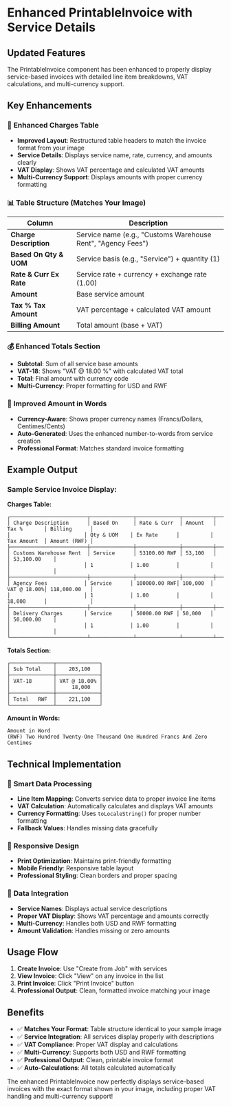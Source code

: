 # Enhanced PrintableInvoice with Service Details

## Updated Features

The PrintableInvoice component has been enhanced to properly display service-based invoices with detailed line item breakdowns, VAT calculations, and multi-currency support.

## Key Enhancements

### 🧾 **Enhanced Charges Table**

- **Improved Layout**: Restructured table headers to match the invoice format from your image
- **Service Details**: Displays service name, rate, currency, and amounts clearly
- **VAT Display**: Shows VAT percentage and calculated VAT amounts
- **Multi-Currency Support**: Displays amounts with proper currency formatting

### 📊 **Table Structure (Matches Your Image)**

| Column                  | Description                                                  |
| ----------------------- | ------------------------------------------------------------ |
| **Charge Description**  | Service name (e.g., "Customs Warehouse Rent", "Agency Fees") |
| **Based On Qty & UOM**  | Service basis (e.g., "Service") + quantity (1)               |
| **Rate & Curr Ex Rate** | Service rate + currency + exchange rate (1.00)               |
| **Amount**              | Base service amount                                          |
| **Tax % Tax Amount**    | VAT percentage + calculated VAT amount                       |
| **Billing Amount**      | Total amount (base + VAT)                                    |

### 💰 **Enhanced Totals Section**

- **Subtotal**: Sum of all service base amounts
- **VAT-18**: Shows "VAT @ 18.00 %" with calculated VAT total
- **Total**: Final amount with currency code
- **Multi-Currency**: Proper formatting for USD and RWF

### 📝 **Improved Amount in Words**

- **Currency-Aware**: Shows proper currency names (Francs/Dollars, Centimes/Cents)
- **Auto-Generated**: Uses the enhanced number-to-words from service creation
- **Professional Format**: Matches standard invoice formatting

## Example Output

### Sample Service Invoice Display:

**Charges Table:**

```
┌─────────────────────────┬──────────────┬──────────────┬──────────┬─────────────┬──────────────┐
│ Charge Description      │ Based On     │ Rate & Curr  │ Amount   │ Tax %       │ Billing      │
│                        │ Qty & UOM    │ Ex Rate      │          │ Tax Amount  │ Amount (RWF) │
├─────────────────────────┼──────────────┼──────────────┼──────────┼─────────────┼──────────────┤
│ Customs Warehouse Rent  │ Service      │ 53100.00 RWF │ 53,100   │             │ 53,100.00    │
│                        │ 1            │ 1.00         │          │             │              │
├─────────────────────────┼──────────────┼──────────────┼──────────┼─────────────┼──────────────┤
│ Agency Fees            │ Service      │ 100000.00 RWF│ 100,000  │ VAT @ 18.00%│ 118,000.00   │
│                        │ 1            │ 1.00         │          │ 18,000      │              │
├─────────────────────────┼──────────────┼──────────────┼──────────┼─────────────┼──────────────┤
│ Delivery Charges       │ Service      │ 50000.00 RWF │ 50,000   │             │ 50,000.00    │
│                        │ 1            │ 1.00         │          │             │              │
└─────────────────────────┴──────────────┴──────────────┴──────────┴─────────────┴──────────────┘
```

**Totals Section:**

```
┌──────────────┬──────────────┐
│ Sub Total    │    203,100   │
├──────────────┼──────────────┤
│ VAT-18       │ VAT @ 18.00% │
│              │     18,000   │
├──────────────┼──────────────┤
│ Total   RWF  │    221,100   │
└──────────────┴──────────────┘
```

**Amount in Words:**

```
Amount in Word
(RWF) Two Hundred Twenty-One Thousand One Hundred Francs And Zero Centimes
```

## Technical Implementation

### 🔧 **Smart Data Processing**

- **Line Item Mapping**: Converts service data to proper invoice line items
- **VAT Calculation**: Automatically calculates and displays VAT amounts
- **Currency Formatting**: Uses `toLocaleString()` for proper number formatting
- **Fallback Values**: Handles missing data gracefully

### 📱 **Responsive Design**

- **Print Optimization**: Maintains print-friendly formatting
- **Mobile Friendly**: Responsive table layout
- **Professional Styling**: Clean borders and proper spacing

### 🎯 **Data Integration**

- **Service Names**: Displays actual service descriptions
- **Proper VAT Display**: Shows VAT percentage and amounts correctly
- **Multi-Currency**: Handles both USD and RWF formatting
- **Amount Validation**: Handles missing or zero amounts

## Usage Flow

1. **Create Invoice**: Use "Create from Job" with services
2. **View Invoice**: Click "View" on any invoice in the list
3. **Print Invoice**: Click "Print Invoice" button
4. **Professional Output**: Clean, formatted invoice matching your image

## Benefits

- ✅ **Matches Your Format**: Table structure identical to your sample image
- ✅ **Service Integration**: All services display properly with descriptions
- ✅ **VAT Compliance**: Proper VAT display and calculations
- ✅ **Multi-Currency**: Supports both USD and RWF formatting
- ✅ **Professional Output**: Clean, printable invoice format
- ✅ **Auto-Calculations**: All totals calculated automatically

The enhanced PrintableInvoice now perfectly displays service-based invoices with the exact format shown in your image, including proper VAT handling and multi-currency support!
